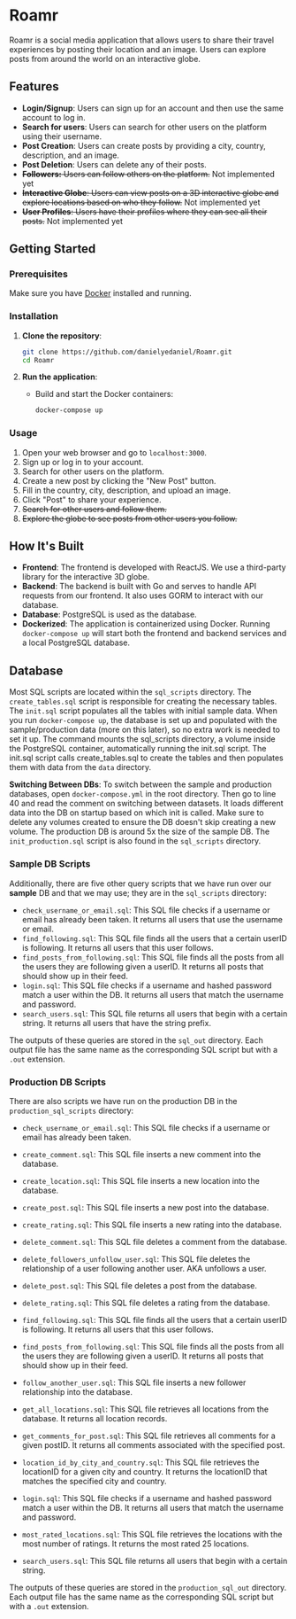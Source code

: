 # Roamr

Roamr is a social media application that allows users to share their travel experiences by posting their location and an image. Users can explore posts from around the world on an interactive globe.

## Features

- **Login/Signup**: Users can sign up for an account and then use the same account to log in.
- **Search for users**: Users can search for other users on the platform using their username.
- **Post Creation**: Users can create posts by providing a city, country, description, and an image.
- **Post Deletion**: Users can delete any of their posts.
- ~~**Followers:** Users can follow others on the platform.~~ Not implemented yet
- ~~**Interactive Globe**: Users can view posts on a 3D interactive globe and explore locations based on who they follow.~~ Not implemented yet
- ~~**User Profiles**: Users have their profiles where they can see all their posts.~~ Not implemented yet

## Getting Started

### Prerequisites

Make sure you have [Docker](https://www.docker.com/) installed and running.

### Installation

1. **Clone the repository**:

    ```sh
    git clone https://github.com/danielyedaniel/Roamr.git
    cd Roamr
    ```

2. **Run the application**:

    - Build and start the Docker containers:

        ```sh
      docker-compose up
        ```

### Usage

1. Open your web browser and go to `localhost:3000`.
2. Sign up or log in to your account.
3. Search for other users on the platform.
4. Create a new post by clicking the "New Post" button.
5. Fill in the country, city, description, and upload an image.
6. Click "Post" to share your experience.
7. ~~Search for other users and follow them.~~
8. ~~Explore the globe to see posts from other users you follow.~~

## How It's Built

- **Frontend**: The frontend is developed with ReactJS. We use a third-party library for the interactive 3D globe.
- **Backend**: The backend is built with Go and serves to handle API requests from our frontend. It also uses GORM to interact with our database.
- **Database**: PostgreSQL is used as the database.
- **Dockerized**: The application is containerized using Docker. Running `docker-compose up` will start both the frontend and backend services and a local PostgreSQL database.

## Database

Most SQL scripts are located within the `sql_scripts` directory. The `create_tables.sql` script is responsible for creating the necessary tables. The `init.sql` script populates all the tables with initial sample data. When you run `docker-compose up`, the database is set up and populated with the sample/production data (more on this later), so no extra work is needed to set it up. The command mounts the sql_scripts directory, a volume inside the PostgreSQL container, automatically running the init.sql script. The init.sql script calls create_tables.sql to create the tables and then populates them with data from the `data` directory.

**Switching Between DBs**: To switch between the sample and production databases, open `docker-compose.yml` in the root directory. Then go to line 40 and read the comment on switching between datasets. It loads different data into the DB on startup based on which init is called. Make sure to delete any volumes created to ensure the DB doesn't skip creating a new volume. The production DB is around 5x the size of the sample DB. The `init_production.sql` script is also found in the `sql_scripts` directory.

### Sample DB Scripts
Additionally, there are five other query scripts that we have run over our **sample** DB and that we may use; they are in the `sql_scripts` directory:

- `check_username_or_email.sql`: This SQL file checks if a username or email has already been taken. It returns all users that use the username or email.
- `find_following.sql`: This SQL file finds all the users that a certain userID is following. It returns all users that this user follows.
- `find_posts_from_following.sql`: This SQL file finds all the posts from all the users they are following given a userID. It returns all posts that should show up in their feed.
- `login.sql`: This SQL file checks if a username and hashed password match a user within the DB. It returns all users that match the username and password.
- `search_users.sql`: This SQL file returns all users that begin with a certain string. It returns all users that have the string prefix.

The outputs of these queries are stored in the `sql_out` directory. Each output file has the same name as the corresponding SQL script but with a `.out` extension.

### Production DB Scripts
There are also scripts we have run on the production DB in the `production_sql_scripts` directory:

- `check_username_or_email.sql`: This SQL file checks if a username or email has already been taken.

- `create_comment.sql`: This SQL file inserts a new comment into the database.

- `create_location.sql`: This SQL file inserts a new location into the database.

- `create_post.sql`: This SQL file inserts a new post into the database.

- `create_rating.sql`: This SQL file inserts a new rating into the database.

- `delete_comment.sql`: This SQL file deletes a comment from the database.

- `delete_followers_unfollow_user.sql`: This SQL file deletes the relationship of a user following another user. AKA unfollows a user.

- `delete_post.sql`: This SQL file deletes a post from the database.

- `delete_rating.sql`: This SQL file deletes a rating from the database.

- `find_following.sql`: This SQL file finds all the users that a certain userID is following. It returns all users that this user follows.

- `find_posts_from_following.sql`: This SQL file finds all the posts from all the users they are following given a userID. It returns all posts that should show up in their feed.

- `follow_another_user.sql`: This SQL file inserts a new follower relationship into the database.

- `get_all_locations.sql`: This SQL file retrieves all locations from the database. It returns all location records.

- `get_comments_for_post.sql`: This SQL file retrieves all comments for a given postID. It returns all comments associated with the specified post.

- `location_id_by_city_and_country.sql`: This SQL file retrieves the locationID for a given city and country. It returns the locationID that matches the specified city and country.

- `login.sql`: This SQL file checks if a username and hashed password match a user within the DB. It returns all users that match the username and password.

- `most_rated_locations.sql`: This SQL file retrieves the locations with the most number of ratings. It returns the most rated 25 locations.

- `search_users.sql`: This SQL file returns all users that begin with a certain string.

The outputs of these queries are stored in the `production_sql_out` directory. Each output file has the same name as the corresponding SQL script but with a `.out` extension.

